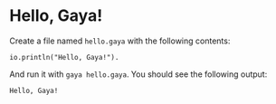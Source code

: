 # Hello, Gaya!

Create a file named `hello.gaya` with the following contents:

```
io.println("Hello, Gaya!").
```

And run it with `gaya hello.gaya`. You should see the following output:

```bash
Hello, Gaya!
```
